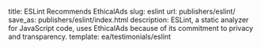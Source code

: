 title: ESLint Recommends EthicalAds
slug: eslint
url: publishers/eslint/
save_as: publishers/eslint/index.html
description: ESLint, a static analyzer for JavaScript code, uses EthicalAds because of its commitment to privacy and transparency.
template: ea/testimonials/eslint
